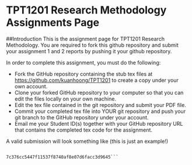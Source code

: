 # TPT1201 Research Methodology Assignments Page

##Introduction
This is the assignment page for TPT1201 Research Methodology. You are required to fork this github repository and submit your assignment 1 and 2 reports by pushing it your github repository.

In order to complete this assignment, you must do the following:

- Fork the GitHub repository containing the stub tex files at https://github.com/kuanhoong/TPT1201 to create a copy under your own account.
- Clone your forked GitHub repository to your computer so that you can edit the files locally on your own machine.
- Edit the tex file contained in the git repository and submit your PDF file.
- Commit your completed tex file into YOUR git repository and push your git branch to the GitHub repository under your account.
- Email me your Student ID(s) together with your GitHub repository URL that contains the completed tex code for the assignment.

A valid submission will look something like (this is just an example!)

```https://github.com/kuanhoong/TPT1201

7c376cc5447f11537f8740af8e07d6facc3d9645```




